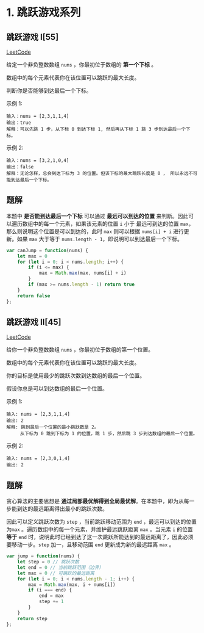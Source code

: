 # 1. 跳跃游戏系列

## 跳跃游戏 I[55]

[LeetCode](https://leetcode.cn/problems/jump-game/)

给定一个非负整数数组 `nums` ，你最初位于数组的 **第一个下标** 。

数组中的每个元素代表你在该位置可以跳跃的最大长度。

判断你是否能够到达最后一个下标。

示例 1:

```
输入：nums = [2,3,1,1,4]
输出：true
解释：可以先跳 1 步，从下标 0 到达下标 1, 然后再从下标 1 跳 3 步到达最后一个下标。
```

示例 2:

```
输入：nums = [3,2,1,0,4]
输出：false
解释：无论怎样，总会到达下标为 3 的位置。但该下标的最大跳跃长度是 0 ， 所以永远不可能到达最后一个下标。
```

## 题解

本题中 **是否能到达最后一个下标** 可以通过 **最远可以到达的位置** 来判断。因此可以遍历数组中的每一个元素，如果该元素的位置 `i` 小于 最远可到达的位置 `max`，那么则说明这个位置是可以到达的，此时 `max` 则可以根据 `nums[i] + i` 进行更新。如果 `max` 大于等于 `nums.length - 1`，即说明可以到达最后一个下标。

```javascript
var canJump = function(nums) {
    let max = 0
    for (let i = 0; i < nums.length; i++) {
        if (i <= max) {
            max = Math.max(max, nums[i] + i)
        }
        if (max >= nums.length - 1) return true
    }
    return false
};
```

## 跳跃游戏 II[45]

[LeetCode](https://leetcode.cn/problems/jump-game-ii/)

给你一个非负整数数组 `nums` ，你最初位于数组的第一个位置。

数组中的每个元素代表你在该位置可以跳跃的最大长度。

你的目标是使用最少的跳跃次数到达数组的最后一个位置。

假设你总是可以到达数组的最后一个位置。

示例 1:

```
输入: nums = [2,3,1,1,4]
输出: 2
解释: 跳到最后一个位置的最小跳跃数是 2。
     从下标为 0 跳到下标为 1 的位置，跳 1 步，然后跳 3 步到达数组的最后一个位置。
```

示例 2:

```
输入: nums = [2,3,0,1,4]
输出: 2
```

## 题解

贪心算法的主要思想是 **通过局部最优解得到全局最优解**。在本题中，即为从每一步能到达的最远距离得出最小的跳跃次数。

因此可以定义跳跃次数为 `step` ，当前跳跃移动范围为 `end` ，最远可以到达的位置为`max` 。遍历数组中的每一个元素，并维护最远跳跃距离 `max` 。当元素 `i` 的位置 **等于** `end` 时，说明此时已经到达了这一次跳跃所能达到的最远距离了，因此必须要移动一步。`step` 加一，且移动范围 `end` 更新成为新的最远距离 `max` 。

```javascript
var jump = function(nums) {
    let step = 0 // 跳跃次数
    let end = 0 // 当前跳跃范围（边界）
    let max = 0 // 可跳跃的最远距离
    for (let i = 0; i < nums.length - 1; i++) {
        max = Math.max(max, i + nums[i])
        if (i === end) {
            end = max
            step += 1
        }
    }
    return step
};
```
